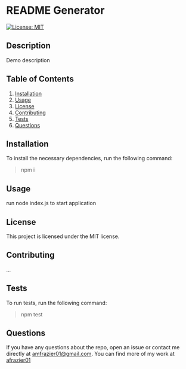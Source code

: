 # README Generator
  
  [![License: MIT](https://img.shields.io/badge/License-MIT-yellow.svg)](https://opensource.org/licenses/MIT)

  ## Description
  Demo description

  ## Table of Contents
  1. [Installation](#installation)
  2. [Usage](#usage)
  3. [License](#license)
  4. [Contributing](#contributing)
  5. [Tests](#tests)
  6. [Questions](#questions)

  ## Installation
  To install the necessary dependencies, run the following command:
  >npm i

  ## Usage
  run node index.js to start application

  ## License
  This project is licensed under the MIT license.

  ## Contributing
  ...

  ## Tests
  To run tests, run the following command:
  >npm test

  
  ## Questions
  If you have any questions about the repo, open an issue or contact me directly at [amfrazier01@gmail.com](mailto:amfrazier01@gmail.com). You can find more of my work at [afrazier01](https://github.com/afrazier01)
